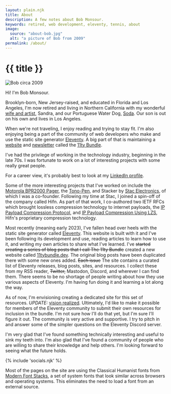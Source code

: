 ```yaml
---
layout: plain.njk
title: About
description: A few notes about Bob Monsour.
keywords: retired, web development, eleventy, tennis, about
image:
  source: "about-bob.jpg"
  alt: "a picture of Bob from 2009"
permalink: /about/
---
```


# {{ title }}

<img src="/assets/img/about-bob.jpg" class="about-img" alt="Bob circa 2009">

Hi! I'm Bob Monsour.

<p>Brooklyn-born, New Jersey-raised, and educated in Florida and Los Angeles, I'm now retired and living in Northern California with my wonderful <a href="https://www.tascafineart.com/">wife and artist</a>, Sandra, and our Portuguese Water Dog, <a href="/soda/">Soda</a>. Our son is out on his own and lives in Los Angeles.</p>

<p>When we're not traveling, I enjoy reading and trying to stay fit. I'm also enjoying being a part of the community of web developers who make and use the static site generator <a href="https://11ty.dev">Eleventy</a>. A big part of that is maintaining a <a href="https://11tybundle.dev">website</a> and <a href="https://buttondown.com/11tybundle">newsletter</a> called the <a href="https://11tybundle.dev">11ty Bundle</a>.</p>

I've had the privilege of working in the technology industry, beginning in the late 70s. I was fortunate to work on a lot of interesting projects with some really great people.

For a career view, it's probably best to look at my [LinkedIn profile](https://www.linkedin.com/in/bobmonsour/).

Some of the more interesting projects that I've worked on include the [Motorola BPR2000 Pager](https://historyexplorer.si.edu/resource/motorola-bpr2000-pager), the [Tono-Pen](https://patents.google.com/patent/US4747296), and Stacker by [Stac Electronics](https://en.wikipedia.org/wiki/Stac_Electronics), of which I was a co-founder. Following my time at Stac, I joined a spin-off of the company called Hifn. As part of that work, I co-authored two IETF RFCs which brought lossless compression technology to internet payloads, the [IP Payload Compression Protocol](https://datatracker.ietf.org/doc/html/rfc2393), and [IP Payload Compression Using LZS](https://datatracker.ietf.org/doc/html/rfc2395), Hifn's proprietary compression technology.

Most recently (meaning early 2023), I've fallen head over heels with the static site generator called [Eleventy](https://www.11ty.dev/). This website is built with it and I've been following its development and use, reading articles to learn how to use it, and writing my own articles to share what I've learned. I've <s>started creating a series of blog posts that I call The 11ty Bundle</s> created a new website called [11tybundle.dev](https://11tybundle.dev/). The original blog posts have been duplicated there with some new ones added. <s>Each issue</s> The site contains a curated list of Eleventy releases, blog posts, sites, and resources. I collect these from my RSS reader, <s>Twitter,</s> Mastodon, Discord, and wherever I can find them. There seems to be no shortage of people writing about how they use various aspects of Eleventy. I'm having fun doing it and learning a lot along the way.

As of now, I'm envisioning creating a dedicated site for this set of resources. _UPDATE:_ [vision realized](https://11tybundle.dev/). Ultimately, I'd like to make it possible for members of the Eleventy community to submit their own resources for inclusion in the bundle. I'm not sure how I'll do that yet, but I'm sure I'll figure it out. The community is very active and supportive. I try to pitch in and answer some of the simpler questions on the Eleventy Discord server.

I'm very glad that I've found something technically interesting and useful to sink my teeth into. I'm also glad that I've found a community of people who are willing to share their knowledge and help others. I'm looking forward to seeing what the future holds.

{% include 'socials.njk' %}

Most of the pages on the site are using the Classical Humanist fonts from [Modern Font Stacks](https://modernfontstacks.com/), a set of system fonts that look similar across browsers and operating systems. This eliminates the need to load a font from an external source.
